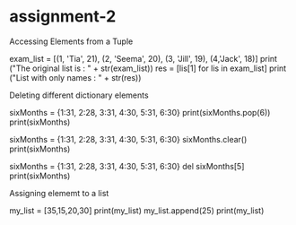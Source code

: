 # assignment-2

Accessing Elements from a Tuple

exam_list = [(1, 'Tia', 21), (2, 'Seema', 20), (3, 'Jill', 19), (4,'Jack', 18)]
print ("The original list is : " + str(exam_list)) 
res = [lis[1] for lis in exam_list]
print ("List with only names : " + str(res))

Deleting different dictionary elements

sixMonths = {1:31, 2:28, 3:31, 4:30, 5:31, 6:30}
print(sixMonths.pop(6)) 
print(sixMonths)

sixMonths = {1:31, 2:28, 3:31, 4:30, 5:31, 6:30}
sixMonths.clear()
print(sixMonths)

sixMonths = {1:31, 2:28, 3:31, 4:30, 5:31, 6:30}
del sixMonths[5]
print(sixMonths)

Assigning elememt to a list

my_list = [35,15,20,30]
print(my_list)
my_list.append(25)
print(my_list)

